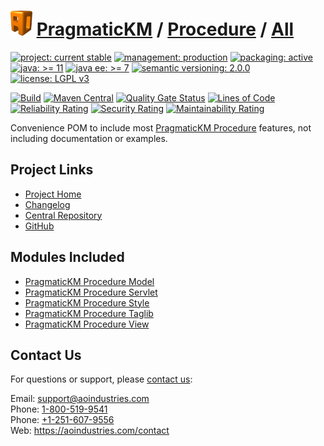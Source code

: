 # [<img src="ao-logo.png" alt="AO Logo" width="35" height="40">](https://github.com/ao-apps) [PragmaticKM](https://github.com/ao-apps/pragmatickm) / [Procedure](https://github.com/ao-apps/pragmatickm-procedure) / [All](https://github.com/ao-apps/pragmatickm-procedure-all)

[![project: current stable](https://pragmatickm.com/ao-badges/project-current-stable.svg)](https://aoindustries.com/life-cycle#project-current-stable)
[![management: production](https://pragmatickm.com/ao-badges/management-production.svg)](https://aoindustries.com/life-cycle#management-production)
[![packaging: active](https://pragmatickm.com/ao-badges/packaging-active.svg)](https://aoindustries.com/life-cycle#packaging-active)  
[![java: &gt;= 11](https://pragmatickm.com/ao-badges/java-11.svg)](https://docs.oracle.com/en/java/javase/11/)
[![java ee: &gt;= 7](https://pragmatickm.com/ao-badges/javaee-7.svg)](https://docs.oracle.com/javaee/7/)
[![semantic versioning: 2.0.0](https://pragmatickm.com/ao-badges/semver-2.0.0.svg)](https://semver.org/spec/v2.0.0.html)
[![license: LGPL v3](https://pragmatickm.com/ao-badges/license-lgpl-3.0.svg)](https://www.gnu.org/licenses/lgpl-3.0)

[![Build](https://github.com/ao-apps/pragmatickm-procedure-all/workflows/Build/badge.svg?branch=1.x)](https://github.com/ao-apps/pragmatickm-procedure-all/actions?query=workflow%3ABuild)
[![Maven Central](https://maven-badges.herokuapp.com/maven-central/com.pragmatickm/pragmatickm-procedure-all/badge.svg)](https://maven-badges.herokuapp.com/maven-central/com.pragmatickm/pragmatickm-procedure-all)
[![Quality Gate Status](https://sonarcloud.io/api/project_badges/measure?branch=1.x&project=com.pragmatickm%3Apragmatickm-procedure-all&metric=alert_status)](https://sonarcloud.io/dashboard?branch=1.x&id=com.pragmatickm%3Apragmatickm-procedure-all)
[![Lines of Code](https://sonarcloud.io/api/project_badges/measure?branch=1.x&project=com.pragmatickm%3Apragmatickm-procedure-all&metric=ncloc)](https://sonarcloud.io/component_measures?branch=1.x&id=com.pragmatickm%3Apragmatickm-procedure-all&metric=ncloc)  
[![Reliability Rating](https://sonarcloud.io/api/project_badges/measure?branch=1.x&project=com.pragmatickm%3Apragmatickm-procedure-all&metric=reliability_rating)](https://sonarcloud.io/component_measures?branch=1.x&id=com.pragmatickm%3Apragmatickm-procedure-all&metric=Reliability)
[![Security Rating](https://sonarcloud.io/api/project_badges/measure?branch=1.x&project=com.pragmatickm%3Apragmatickm-procedure-all&metric=security_rating)](https://sonarcloud.io/component_measures?branch=1.x&id=com.pragmatickm%3Apragmatickm-procedure-all&metric=Security)
[![Maintainability Rating](https://sonarcloud.io/api/project_badges/measure?branch=1.x&project=com.pragmatickm%3Apragmatickm-procedure-all&metric=sqale_rating)](https://sonarcloud.io/component_measures?branch=1.x&id=com.pragmatickm%3Apragmatickm-procedure-all&metric=Maintainability)

Convenience POM to include most [PragmaticKM Procedure](https://github.com/ao-apps/pragmatickm-procedure) features, not including documentation or examples.

## Project Links
* [Project Home](https://pragmatickm.com/procedure/all/)
* [Changelog](https://pragmatickm.com/procedure/all/changelog)
* [Central Repository](https://central.sonatype.com/artifact/com.pragmatickm/pragmatickm-procedure-all)
* [GitHub](https://github.com/ao-apps/pragmatickm-procedure-all)

## Modules Included
* [PragmaticKM Procedure Model](https://github.com/ao-apps/pragmatickm-procedure-model)
* [PragmaticKM Procedure Servlet](https://github.com/ao-apps/pragmatickm-procedure-servlet)
* [PragmaticKM Procedure Style](https://github.com/ao-apps/pragmatickm-procedure-style)
* [PragmaticKM Procedure Taglib](https://github.com/ao-apps/pragmatickm-procedure-taglib)
* [PragmaticKM Procedure View](https://github.com/ao-apps/pragmatickm-procedure-view)

## Contact Us
For questions or support, please [contact us](https://aoindustries.com/contact):

Email: [support@aoindustries.com](mailto:support@aoindustries.com)  
Phone: [1-800-519-9541](tel:1-800-519-9541)  
Phone: [+1-251-607-9556](tel:+1-251-607-9556)  
Web: https://aoindustries.com/contact

